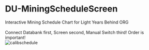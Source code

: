# DU-MiningScheduleScreen
Interactive Mining Schedule Chart for Light Years Behind ORG</br></br>
Connect Databank first, Screen second, Manual Switch third! Order is important!</br>
![calibschedule](https://user-images.githubusercontent.com/61538051/211268064-de138095-5b35-4c38-aab8-154e9b6d2acb.png)
